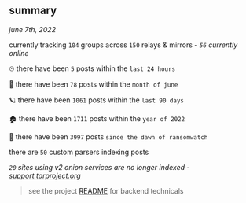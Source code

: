 
## summary
_june 7th, 2022_

currently tracking `104` groups across `150` relays & mirrors - _`56` currently online_

⏲ there have been `5` posts within the `last 24 hours`

🦈 there have been `78` posts within the `month of june`

🪐 there have been `1061` posts within the `last 90 days`

🏚 there have been `1711` posts within the `year of 2022`

🦕 there have been `3997` posts `since the dawn of ransomwatch`

there are `50` custom parsers indexing posts

_`20` sites using v2 onion services are no longer indexed - [support.torproject.org](https://support.torproject.org/onionservices/v2-deprecation/)_

> see the project [README](https://github.com/joshhighet/ransomwatch#ransomwatch--) for backend technicals
